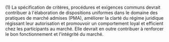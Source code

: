 (1) La spécification de critères, procédures et exigences communs devrait contribuer à l'élaboration de dispositions uniformes dans le domaine des pratiques de marché admises (PMA), améliorer la clarté du régime juridique régissant leur autorisation et promouvoir un comportement loyal et efficient chez les participants au marché. Elle devrait en outre contribuer à renforcer le bon fonctionnement et l'intégrité du marché.